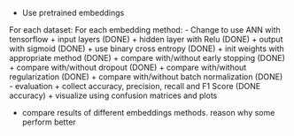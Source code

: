 - Use pretrained embeddings

For each dataset:
    For each embedding method:
        - Change to use ANN with tensorflow
            + input layers (DONE)
            + hidden layer with Relu (DONE)
            + output with sigmoid (DONE)
            + use binary cross entropy (DONE)
            + init weights with appropriate method (DONE)
            + compare with/without early stopping (DONE)
            + compare with/without dropout (DONE)
            + compare with/without regularization (DONE)
            + compare with/without batch normalization (DONE)
        - evaluation
            + collect accuracy, precision, recall and F1 Score (DONE accuracy)
            + visualize using confusion matrices and plots

- compare results of different embeddings methods. reason why some perform better
